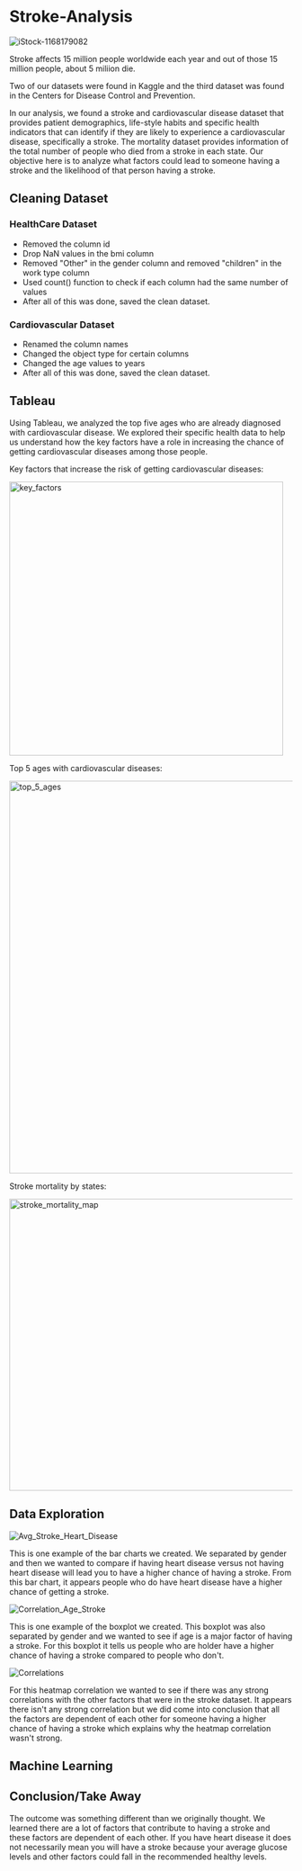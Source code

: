 # Stroke-Analysis
![iStock-1168179082](https://user-images.githubusercontent.com/60836219/109908654-829a0e80-7c59-11eb-89e6-eb4c78c955c3.jpg)

Stroke affects 15 million people worldwide each year and out of those 15 million people, about 5 miliion die.

Two of our datasets were found in Kaggle and the third dataset was found in the Centers for Disease Control and Prevention.

In our analysis, we found a stroke and cardiovascular disease dataset that provides patient demographics, life-style habits and specific health indicators that can identify if they are likely to experience a cardiovascular disease, specifically a stroke. The mortality dataset provides information of the total number of people who died from a stroke in each state. Our objective here is to analyze what factors could lead to someone having a stroke and the likelihood of that person having a stroke. 

## Cleaning Dataset

### HealthCare Dataset
* Removed the column id
* Drop NaN values in the bmi column
* Removed "Other" in the gender column and removed "children" in the work type column
* Used count() function to check if each column had the same number of values
* After all of this was done, saved the clean dataset.

### Cardiovascular Dataset
* Renamed the column names
* Changed the object type for certain columns
* Changed the age values to years
* After all of this was done, saved the clean dataset.

## Tableau
Using Tableau, we analyzed the top five ages who are already diagnosed with cardiovascular disease. We explored their specific health data to help us understand how the key factors have a role in increasing the chance of getting cardiovascular diseases among those people. 

Key factors that increase the risk of getting cardiovascular diseases:

<img width="487" alt="key_factors" src="https://user-images.githubusercontent.com/70189344/109913954-c7c33e00-7c63-11eb-88a8-b3652f46f720.png">

Top 5 ages with cardiovascular diseases:

<img width="698" alt="top_5_ages" src="https://user-images.githubusercontent.com/70189344/109913981-d7db1d80-7c63-11eb-8276-06d9a2d536ed.png">

Stroke mortality by states:

<img width="519" alt="stroke_mortality_map" src="https://user-images.githubusercontent.com/70189344/109913989-dad60e00-7c63-11eb-89ea-fde638df30bd.png">

## Data Exploration
![Avg_Stroke_Heart_Disease](https://user-images.githubusercontent.com/60836219/109912056-356d6b00-7c60-11eb-9ff5-374304f822a8.png)

This is one example of the bar charts we created. We separated by gender and then we wanted to compare if having heart disease versus not having heart disease will lead you to have a higher chance of having a stroke. From this bar chart, it appears people who do have heart disease have a higher chance of getting a stroke.

![Correlation_Age_Stroke](https://user-images.githubusercontent.com/60836219/109912062-38685b80-7c60-11eb-8dcd-72506a47f53e.png)

This is one example of the boxplot we created. This boxplot was also separated by gender and we wanted to see if age is a major factor of having a stroke. For this boxplot it tells us people who are holder have a higher chance of having a stroke compared to people who don't.

![Correlations](https://user-images.githubusercontent.com/60836219/109912072-3bfbe280-7c60-11eb-8bdc-1b5d243f83a6.png)

For this heatmap correlation we wanted to see if there was any strong correlations with the other factors that were in the stroke dataset. It appears there isn't any strong correlation but we did come into conclusion that all the factors are dependent of each other for someone having a higher chance of having a stroke which explains why the heatmap correlation wasn't strong.

## Machine Learning


## Conclusion/Take Away
The outcome was something different than we originally thought. We learned there are a lot of factors that contribute to having a stroke and these factors are dependent of each other. If you have heart disease it does not necessarily mean you will have a stroke because your average glucose levels and other factors could fall in the recommended healthy levels. 




